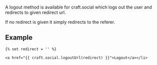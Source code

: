 A logout method is available for craft.social which logs out the user and redirects to given redirect url.

If no redirect is given it simply redirects to the referer.

## Example

    {% set redirect = '' %}

    <a href="{{ craft.social.logoutUrl(redirect) }}">Logout</a></li>
